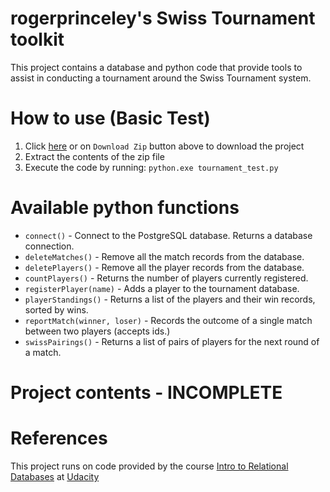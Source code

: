 # rogerprinceley's Swiss Tournament toolkit

This project contains a database and python code that provide tools to assist in conducting a tournament around the Swiss Tournament system.

# How to use (Basic Test)
1. Click [here](https://github.com/rogerprinceley/fullstack-nanodegree-vm/archive/master.zip) or on `Download Zip` button above to download the project
2. Extract the contents of the zip file
3. Execute the code by running: `python.exe tournament_test.py`

# Available python functions
* `connect()` - Connect to the PostgreSQL database.  Returns a database connection.
* `deleteMatches()` - Remove all the match records from the database.
* `deletePlayers()` - Remove all the player records from the database.
* `countPlayers()` - Returns the number of players currently registered.
* `registerPlayer(name)` - Adds a player to the tournament database.
* `playerStandings()` - Returns a list of the players and their win records, sorted by wins.
* `reportMatch(winner, loser)` - Records the outcome of a single match between two players (accepts ids.)
* `swissPairings()` - Returns a list of pairs of players for the next round of a match.

# Project contents - INCOMPLETE

# References
This project runs on code provided by the course [Intro to Relational Databases](https://www.udacity.com/course/intro-to-relational-databases--ud197-nd) at [Udacity](http://www.udacity.com)

